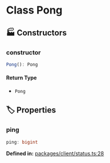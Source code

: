# Class Pong

## 🏭 Constructors

### constructor

```ts
Pong(): Pong
```
#### Return Type

- `Pong`


## 🏷️ Properties

### ping

```ts
ping: bigint
```
<p style="font-size: 14px; color: var(--vp-c-text-2)">
<strong>Defined in:</strong> <a href="https://github.com/voxelum/minecraft-launcher-core-node/blob/master/packages/client/status.ts#L28" target="_blank" rel="noreferrer">packages/client/status.ts:28</a>
</p>


